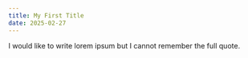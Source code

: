 ```yaml
---
title: My First Title
date: 2025-02-27
---
```


I would like to write lorem ipsum but I cannot remember the full quote.
